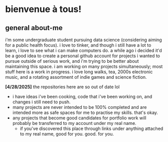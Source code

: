 # bienvenue à tous!
## general about-me
i'm some undergraduate student pursuing data science (considering aiming for a public health focus). i love to tinker, and though i still have a lot to learn, i love to see what i can make computers do. 
a while ago i decided it'd be a good idea to create a personal github account for projects i wanted to pursue outside of serious work, and i'm trying to be better about maintaining this space. i am working on many projects simultaneously; most stuff here is a work in progress. 
i love long walks, tea, 2000s electronic music, and a rotating assortment of indie games and science fiction. 

**[4/28/2025]** the repositories here are so out of date lol
- i have ideas i've been cooking, code that i've been working on, and changes i still need to push. 
- many projects are never intended to be 100% completed and are intended more as safe spaces for me to practise my skills. that's okay.
- any projects that become good candidates for portfolio work will probably be transferred to my account under my real name. 
  - if you've discovered this place through links under anything attached to my real name, good for you. good. for you. 
